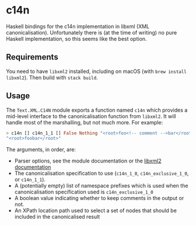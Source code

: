 # c14n

Haskell bindings for the c14n implementation in libxml (XML canonicalisation). Unfortunately there is (at the time of writing) no pure Haskell implementation, so this seems like the best option.

## Requirements

You need to have `libxml2` installed, including on macOS (with `brew install libxml2`). Then build with `stack build`. 

## Usage

The `Text.XML.C14N` module exports a function named `c14n` which provides a mid-level interface to the canonicalisation function from `libxml2`. It will handle most of the marshalling, but not much more. For example:

```haskell
> c14n [] c14n_1_1 [] False Nothing "<root>foo<!-- comment -->bar</root>" 
"<root>foobar</root>"
```

The arguments, in order, are:

* Parser options, see the module documentation or the [libxml2 documentation](http://xmlsoft.org/html/libxml-parser.html)
* The canonicalisation specification to use (`c14n_1_0`, `c14n_exclusive_1_0`, or `c14n_1_1`).
* A (potentially empty) list of namespace prefixes which is used when the canonicalisation specification used is `c14n_exclusive_1_0`
* A boolean value indicating whether to keep comments in the output or not.
* An XPath location path used to select a set of nodes that should be included in the canonicalised result
